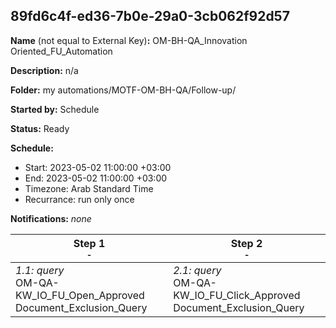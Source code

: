 ## 89fd6c4f-ed36-7b0e-29a0-3cb062f92d57

**Name** (not equal to External Key)**:** OM-BH-QA_Innovation Oriented_FU_Automation

**Description:** n/a

**Folder:** my automations/MOTF-OM-BH-QA/Follow-up/

**Started by:** Schedule

**Status:** Ready

**Schedule:**

* Start: 2023-05-02 11:00:00 +03:00
* End: 2023-05-02 11:00:00 +03:00
* Timezone: Arab Standard Time
* Recurrance: run only once

**Notifications:** _none_


| Step 1<br>_<small>-</small>_ | Step 2<br>_<small>-</small>_ |
| --- | --- |
| _1.1: query_<br>OM-QA-KW_IO_FU_Open_Approved Document_Exclusion_Query | _2.1: query_<br>OM-QA-KW_IO_FU_Click_Approved Document_Exclusion_Query |
